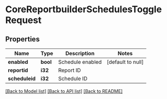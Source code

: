 # CoreReportbuilderSchedulesToggleRequest

## Properties

Name | Type | Description | Notes
------------ | ------------- | ------------- | -------------
**enabled** | **bool** | Schedule enabled | [default to null]
**reportid** | **i32** | Report ID | 
**scheduleid** | **i32** | Schedule ID | 

[[Back to Model list]](../README.md#documentation-for-models) [[Back to API list]](../README.md#documentation-for-api-endpoints) [[Back to README]](../README.md)



